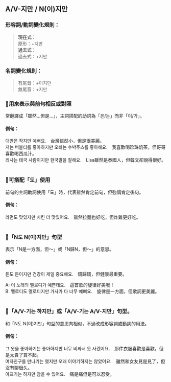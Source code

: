 <!-- <span class="small">延伸閱讀：<a href="/blog/post/10">[韓文文法]或 (이)나、거나</a></span> -->

##  A/V-지만 / N(이)지만

### 形容詞/動詞變化規則：
> **現在式：**<br>
> 原形：+지만<br>
> **過去式：**<br>
> 過去式：+지만<br>

### 名詞變化規則：
> 有尾音：+이지만<br>
> 無尾音：+지만

### 📌用來表示與前句相反或對照
常翻譯成「雖然...但是...」，主詞搭配的助詞為「은/는」而非「이/가」。

#### 例句：
대만은 작<font class="highlight">지만</font> 예뻐요.　台灣雖然小，但是很美麗。<br>
저는 버블티를 좋아하<font class="highlight">지만</font> 오빠는 수박주스를 좋아해요.　我喜歡喝珍珠奶茶，但哥哥喜歡喝西瓜汁。<br>
리사는 태국 사람<font class="highlight">이지만</font> 한국말을 잘해요.　Lisa雖然是泰國人，但韓文卻說得很好。<br><br>


### 📌可搭配「도」使用
前句的主詞助詞使用「도」時，代表雖然肯定前句，但強調肯定後句。

#### 例句：
라면도 맛있<font class="highlight">지만</font> 치킨 더 맛있어요.　雖然拉麵也好吃，但炸雞更好吃。<br><br>


### 📌「N도 N(이)지만」句型
表示「N是一方面，但～」或「N歸N，但～」的意思。

#### 例句：
돈<font class="highlight">도</font> 돈<font class="highlight">이지만</font> 건강이 제일 중요해요.　錢歸錢，但健康最重要。<br>

A: 이 노래의 멜로디가 예쁜데요.　這首歌的旋律好美哦！<br>
B: 멜로디<font class="highlight">도</font> 멜로디<font class="highlight">지만</font> 가사가 다 너무 예뻐요.　旋律是一方面，但歌詞更美麗。<br><br>


### 📌「A/V-기는 하지만」或「A/V-기는 A/V-지만」句型。
和「N도 N(이)지만」句型的意思向相似，不過改成形容詞或動詞的用法。<br>

#### 例句：
그 옷을 좋아하<font class="highlight">기는</font> <font class="highlight">좋아하지만</font> 너무 비싸서 못 사겠어요.　那件衣服喜歡是喜歡，但是太貴了買不起。<br>
여자친구를 만나기는 했지만 오래 이야기하지는  않았어요.　雖然和女友見是見了，但沒有聊很久。<br>
아프<font class="highlight">기는</font> <font class="highlight">하지만</font> 참을  수  있어요.　痛是痛但是可以忍受。<br>